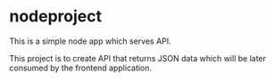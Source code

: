 # nodeproject
This is a simple node app which serves API.

This project is to create API that returns JSON data which will be later consumed by the frontend application.


